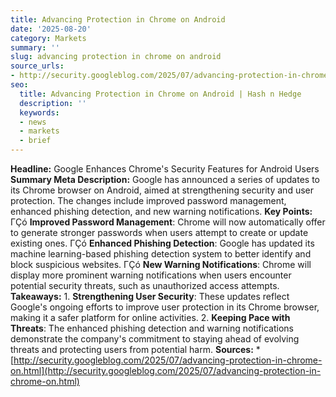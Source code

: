 ```yaml
---
title: Advancing Protection in Chrome on Android
date: '2025-08-20'
category: Markets
summary: ''
slug: advancing protection in chrome on android
source_urls:
- http://security.googleblog.com/2025/07/advancing-protection-in-chrome-on.html
seo:
  title: Advancing Protection in Chrome on Android | Hash n Hedge
  description: ''
  keywords:
  - news
  - markets
  - brief
---
```


**Headline:** Google Enhances Chrome's Security Features for Android Users  **Summary Meta Description:** Google has announced a series of updates to its Chrome browser on Android, aimed at strengthening security and user protection. The changes include improved password management, enhanced phishing detection, and new warning notifications.  **Key Points:**  ΓÇó **Improved Password Management**: Chrome will now automatically offer to generate stronger passwords when users attempt to create or update existing ones. ΓÇó **Enhanced Phishing Detection**: Google has updated its machine learning-based phishing detection system to better identify and block suspicious websites. ΓÇó **New Warning Notifications**: Chrome will display more prominent warning notifications when users encounter potential security threats, such as unauthorized access attempts.  **Takeaways:**  1. **Strengthening User Security**: These updates reflect Google's ongoing efforts to improve user protection in its Chrome browser, making it a safer platform for online activities. 2. **Keeping Pace with Threats**: The enhanced phishing detection and warning notifications demonstrate the company's commitment to staying ahead of evolving threats and protecting users from potential harm.  **Sources:**  * [http://security.googleblog.com/2025/07/advancing-protection-in-chrome-on.html](http://security.googleblog.com/2025/07/advancing-protection-in-chrome-on.html) 
